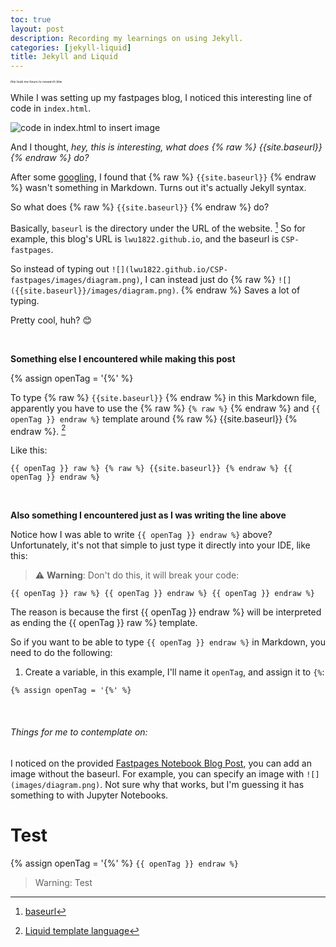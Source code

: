 ```yaml
---
toc: true
layout: post
description: Recording my learnings on using Jekyll.
categories: [jekyll-liquid]
title: Jekyll and Liquid
---
```


<p style="font-size: 5px"><em>this took me hours to research btw</em></p>

While I was setting up my fastpages blog, I noticed this interesting line of code in `index.html`. 

![]({{site.baseurl}}/images/index_html_code.png "code in index.html to insert image")

And I thought, *hey, this is interesting, what does {% raw %} {{site.baseurl}} {% endraw %} do?*

After some [googling](https://www.google.com/), I found that {% raw %} `{{site.baseurl}}` {% endraw %} wasn't something in Markdown. Turns out it's actually Jekyll syntax. 

So what does {% raw %} `{{site.baseurl}}` {% endraw %} do? 

Basically, `baseurl` is the directory under the URL of the website. [^1] So for example, this blog's URL is `lwu1822.github.io`, and the baseurl is `CSP-fastpages`. 

So instead of typing out `![](lwu1822.github.io/CSP-fastpages/images/diagram.png)`, I can instead just do {% raw %} `![]({{site.baseurl}}/images/diagram.png)`. {% endraw %} Saves a lot of typing.

Pretty cool, huh? 😊

<br>

**Something else I encountered while making this post** 

{% assign openTag = '{%' %}

To type {% raw %} `{{site.baseurl}}` {% endraw %} in this Markdown file, apparently you have to use the {% raw %} `{% raw %}` {% endraw %} and `{{ openTag }} endraw %}` template around {% raw %} {{site.baseurl}} {% endraw %}. [^2]

Like this:

```
{{ openTag }} raw %} {% raw %} {{site.baseurl}} {% endraw %} {{ openTag }} endraw %}
```

<br>

**Also something I encountered just as I was writing the line above**

Notice how I was able to write `{{ openTag }} endraw %}` above? Unfortunately, it's not that simple to just type it directly into your IDE, like this:

> :warning: **Warning**: Don't do this, it will break your code:

```
{{ openTag }} raw %} {{ openTag }} endraw %} {{ openTag }} endraw %} 
```

The reason is because the first {{ openTag }} endraw %} will be interpreted as ending the {{ openTag }} raw %} template. 

So if you want to be able to type `{{ openTag }} endraw %}` in Markdown, you need to do the following:

1. Create a variable, in this example, I'll name it `openTag`, and assign it to `{%`:

```
{% assign openTag = '{%' %}
```

<br>

###### Things for me to contemplate on: 

I noticed on the provided [Fastpages Notebook Blog Post](https://lwu1822.github.io/CSP-fastpages/jupyter/2020/02/20/test.html), you can add an image without the baseurl. For example, you can specify an image with `![](images/diagram.png)`. Not sure why that works, but I'm guessing it has something to with Jupyter Notebooks.

# Test
{% assign openTag = '{%' %}
`{{ openTag }} endraw %}`

> Warning: Test

[^1]: [baseurl](https://mademistakes.com/mastering-jekyll/site-url-baseurl/)

[^2]: [Liquid template language](https://shopify.github.io/liquid/tags/template/)
